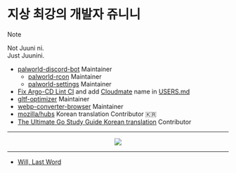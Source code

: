 # 지상 최강의 개발자 쥬니니

> [!NOTE]
> Not Juuni ni.  
> Just Juunini.

- [palworld-discord-bot](https://github.com/juunini/palworld-discord-bot) Maintainer
    - [palworld-rcon](https://github.com/juunini/palworld-rcon) Maintainer
    - [palworld-settings](https://github.com/juunini/palworld-settings) Maintainer
- [Fix Argo-CD Lint CI](https://github.com/argoproj/argo-cd/pull/12523) and add [Cloudmate](https://github.com/cloudmatelabs) name in [USERS.md](https://github.com/argoproj/argo-cd/blob/master/USERS.md)
- [gltf-optimizer](https://github.com/juunini/gltf-optimizer) Maintainer
- [webp-converter-browser](https://github.com/juunini/webp-converter-browser) Maintainer
- [mozilla/hubs](https://github.com/mozilla/hubs) Korean translation Contributor 🇰🇷  
- [The Ultimate Go Study Guide Korean translation](https://github.com/ultimate-go-korean/translation) Contributor  

---

<div align="center">
  <img src="https://github-readme-stats.vercel.app/api?username=juunini&show_icons=true&theme=gruvbox" />
</div>

---

- [Will, Last Word](https://github.com/juunini/will)
